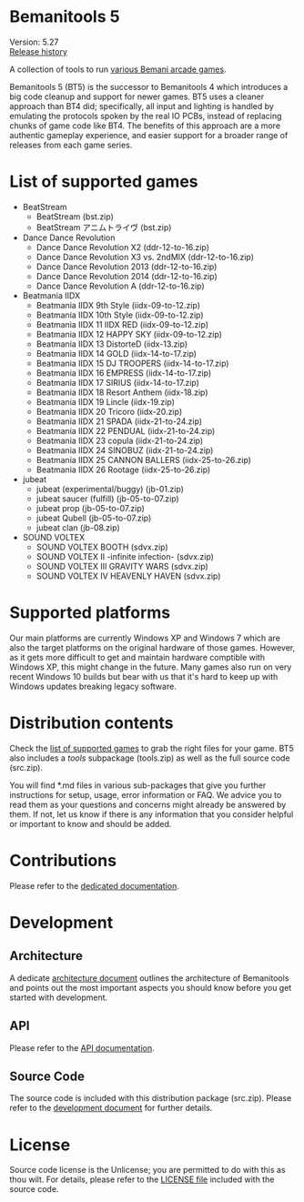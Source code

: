 # Bemanitools 5
Version: 5.27</br>
[Release history](CHANGELOG.md)

A collection of tools to run [various Bemani arcade games](#list-of-supported-games).

Bemanitools 5 (BT5) is the successor to Bemanitools 4 which introduces a big code cleanup and support for newer games.
BT5 uses a cleaner approach than BT4 did; specifically, all input and lighting is handled by emulating the protocols
spoken by the real IO PCBs, instead of replacing chunks of game code like BT4. The benefits of this approach are a more
authentic gameplay experience, and easier support for a broader range of releases from each game series.

# List of supported games
* BeatStream
    * BeatStream (bst.zip)
    * BeatStream アニムトライヴ (bst.zip)
* Dance Dance Revolution
    * Dance Dance Revolution X2 (ddr-12-to-16.zip)
    * Dance Dance Revolution X3 vs. 2ndMIX (ddr-12-to-16.zip)
    * Dance Dance Revolution 2013 (ddr-12-to-16.zip)
    * Dance Dance Revolution 2014 (ddr-12-to-16.zip)
    * Dance Dance Revolution A (ddr-12-to-16.zip)
* Beatmania IIDX
    * Beatmania IIDX 9th Style (iidx-09-to-12.zip)
    * Beatmania IIDX 10th Style (iidx-09-to-12.zip)
    * Beatmania IIDX 11 IIDX RED (iidx-09-to-12.zip)
    * Beatmania IIDX 12 HAPPY SKY (iidx-09-to-12.zip)
    * Beatmania IIDX 13 DistorteD (iidx-13.zip)
    * Beatmania IIDX 14 GOLD (iidx-14-to-17.zip)
    * Beatmania IIDX 15 DJ TROOPERS (iidx-14-to-17.zip)
    * Beatmania IIDX 16 EMPRESS (iidx-14-to-17.zip)
    * Beatmania IIDX 17 SIRIUS (iidx-14-to-17.zip)
    * Beatmania IIDX 18 Resort Anthem (iidx-18.zip)
    * Beatmania IIDX 19 Lincle (iidx-19.zip)
    * Beatmania IIDX 20 Tricoro (iidx-20.zip)
    * Beatmania IIDX 21 SPADA (iidx-21-to-24.zip)
    * Beatmania IIDX 22 PENDUAL (iidx-21-to-24.zip)
    * Beatmania IIDX 23 copula (iidx-21-to-24.zip)
    * Beatmania IIDX 24 SINOBUZ (iidx-21-to-24.zip)
    * Beatmania IIDX 25 CANNON BALLERS (iidx-25-to-26.zip)
    * Beatmania IIDX 26 Rootage (iidx-25-to-26.zip)
* jubeat
    * jubeat (experimental/buggy) (jb-01.zip)
    * jubeat saucer (fulfill) (jb-05-to-07.zip)
    * jubeat prop (jb-05-to-07.zip)
    * jubeat Qubell (jb-05-to-07.zip)
    * jubeat clan (jb-08.zip)
* SOUND VOLTEX
    * SOUND VOLTEX BOOTH (sdvx.zip)
    * SOUND VOLTEX II -infinite infection- (sdvx.zip)
    * SOUND VOLTEX III GRAVITY WARS (sdvx.zip)
    * SOUND VOLTEX IV HEAVENLY HAVEN (sdvx.zip)

# Supported platforms
Our main platforms are currently Windows XP and Windows 7 which are also the target platforms on the original hardware
of those games. However, as it gets more difficult to get and maintain hardware comptible with Windows XP, this might
change in the future. Many games also run on very recent Windows 10 builds but bear with us that it's hard to keep up
with Windows updates breaking legacy software.

# Distribution contents
Check the [list of supported games](#list-of-supported-games) to grab the right files for your game. BT5 also includes
a *tools* subpackage (tools.zip) as well as the full source code (src.zip).

You will find *.md files in various sub-packages that give you further instructions for setup, usage, error information
or FAQ. We advice you to read them as your questions and concerns might already be answered by them. If not, let us
know if there is any information that you consider helpful or important to know and should be added.

# Contributions
Please refer to the [dedicated documentation](CONTRIBUTING.md).

# Development
## Architecture
A dedicate [architecture document](doc/architecture.md) outlines the architecture of Bemanitools and points out the most
important aspects you should know before you get started with development.

## API
Please refer to the [API documentation](doc/api.md).

## Source Code
The source code is included with this distribution package (src.zip). Please refer to the
[development document](doc/development.md) for further details.

# License
Source code license is the Unlicense; you are permitted to do with this as thou wilt. For details, please refer to the
[LICENSE file](LICENSE) included with the source code.






